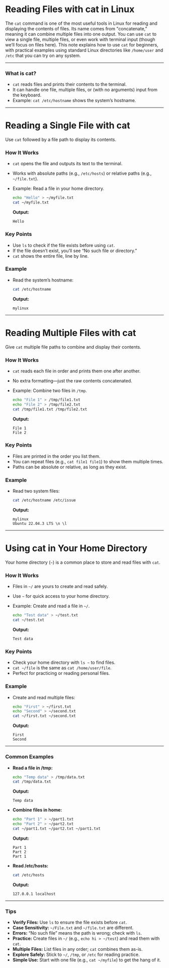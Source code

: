 # **Reading Files with cat in Linux**

The `cat` command is one of the most useful tools in Linux for reading and displaying the contents of files. Its name comes from "concatenate," meaning it can combine multiple files into one output. You can use `cat` to view a single file, multiple files, or even work with terminal input (though we’ll focus on files here). This note explains how to use `cat` for beginners, with practical examples using standard Linux directories like `/home/user` and `/etc` that you can try on any system.

---

### **What is cat?**

- `cat` reads files and prints their contents to the terminal.
- It can handle one file, multiple files, or (with no arguments) input from the keyboard.
- Example: `cat /etc/hostname` shows the system’s hostname.

---

# **Reading a Single File with cat**

Use `cat` followed by a file path to display its contents.

### **How It Works**

- `cat` opens the file and outputs its text to the terminal.
- Works with absolute paths (e.g., `/etc/hosts`) or relative paths (e.g., `~/file.txt`).
- Example: Read a file in your home directory.
    
    ```bash
    echo "Hello" > ~/myfile.txt
    cat ~/myfile.txt
    ```
    
    **Output:**
    
    ```
    Hello
    ```
    

### **Key Points**

- Use `ls` to check if the file exists before using `cat`.
- If the file doesn’t exist, you’ll see “No such file or directory.”
- `cat` shows the entire file, line by line.

### **Example**

- Read the system’s hostname:
    
    ```bash
    cat /etc/hostname
    ```
    
    **Output:**
    
    ```
    mylinux
    ```
    

---

# **Reading Multiple Files with cat**

Give `cat` multiple file paths to combine and display their contents.

### **How It Works**

- `cat` reads each file in order and prints them one after another.
- No extra formatting—just the raw contents concatenated.
- Example: Combine two files in `/tmp`.
    
    ```bash
    echo "File 1" > /tmp/file1.txt
    echo "File 2" > /tmp/file2.txt
    cat /tmp/file1.txt /tmp/file2.txt
    ```
    
    **Output:**
    
    ```
    File 1
    File 2
    ```
    

### **Key Points**

- Files are printed in the order you list them.
- You can repeat files (e.g., `cat file1 file1`) to show them multiple times.
- Paths can be absolute or relative, as long as they exist.

### **Example**

- Read two system files:
    
    ```bash
    cat /etc/hostname /etc/issue
    ```
    
    **Output:**
    
    ```
    mylinux
    Ubuntu 22.04.3 LTS \n \l
    ```
    

---

# **Using cat in Your Home Directory**

Your home directory (`~`) is a common place to store and read files with `cat`.

### **How It Works**

- Files in `~/` are yours to create and read safely.
- Use `~` for quick access to your home directory.
- Example: Create and read a file in `~/`.
    
    ```bash
    echo "Test data" > ~/test.txt
    cat ~/test.txt
    ```
    
    **Output:**
    
    ```
    Test data
    ```
    

### **Key Points**

- Check your home directory with `ls ~` to find files.
- `cat ~/file` is the same as `cat /home/user/file`.
- Perfect for practicing or reading personal files.

### **Example**

- Create and read multiple files:
    
    ```bash
    echo "First" > ~/first.txt
    echo "Second" > ~/second.txt
    cat ~/first.txt ~/second.txt
    ```
    
    **Output:**
    
    ```
    First
    Second
    ```
    

---

### **Common Examples**

- **Read a file in /tmp:**
    
    ```bash
    echo "Temp data" > /tmp/data.txt
    cat /tmp/data.txt
    ```
    
    **Output:**
    
    ```
    Temp data
    ```
    
- **Combine files in home:**
    
    ```bash
    echo "Part 1" > ~/part1.txt
    echo "Part 2" > ~/part2.txt
    cat ~/part1.txt ~/part2.txt ~/part1.txt
    ```
    
    **Output:**
    
    ```
    Part 1
    Part 2
    Part 1
    ```
    
- **Read /etc/hosts:**
    
    ```bash
    cat /etc/hosts
    ```
    
    **Output:**
    
    ```
    127.0.0.1 localhost
    ```
    

---

### **Tips**

- **Verify Files:** Use `ls` to ensure the file exists before `cat`.
- **Case Sensitivity:** `~/File.txt` and `~/file.txt` are different.
- **Errors:** “No such file” means the path is wrong; check with `ls`.
- **Practice:** Create files in `~/` (e.g., `echo hi > ~/test`) and read them with `cat`.
- **Multiple Files:** List files in any order; `cat` combines them as-is.
- **Explore Safely:** Stick to `~/`, `/tmp`, or `/etc` for reading practice.
- **Simple Use:** Start with one file (e.g., `cat ~/myfile`) to get the hang of it.